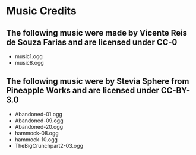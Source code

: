 # Music Credits

## The following music were made by Vicente Reis de Souza Farias and are licensed under CC-0
- music1.ogg
- music8.ogg

## The following music were by Stevia Sphere from Pineapple Works and are licensed under CC-BY-3.0
- Abandoned-01.ogg
- Abandoned-09.ogg
- Abandoned-20.ogg
- hammock-08.ogg
- hammock-10.ogg
- TheBigCrunchpart2-03.ogg
